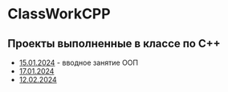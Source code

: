 # ClassWorkCPP
## Проекты выполненные в классе по С++
- [15.01.2024](15.01.2024) - вводное занятие ООП
- [17.01.2024](17.01.2024)
- [12.02.2024](12.02.2024)
